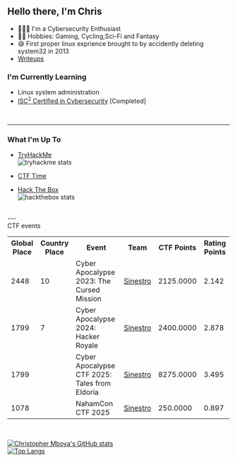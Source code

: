 ## Hello there, I'm Chris

- 👨🏿‍🎓 I'm a Cybersecurity Enthusiast
- 👸🏿 Hobbies: Gaming, Cycling,Sci-Fi and Fantasy
- 😅 First proper linux exprience brought to by accidently deleting system32 in 2013
- <a href="https://nuke5.github.io/tags/#ctf">Writeups</a>

### I'm Currently Learning
- Linux system administration
- <a href="https://www.credly.com/earner/earned/badge/31683cdd-55e2-41d8-a340-8cb97ee02fc1">ISC<sup>2</sup> Certified in Cybersecurity</a> [Completed]

<br />

---
### What I'm Up To

- <a href="https://tryhackme.com/badge/regen/498304">TryHackMe</a> <br/>
![tryhackme stats](https://raw.githubusercontent.com/Nuke5/Nuke5/master/assets/tryhackme_badge.png)

- <a href="https://ctftime.org/user/157003"> CTF Time </a>
- <a href="https://app.hackthebox.com/profile/369069">Hack The Box</a> <br/>
![hackthebox stats](u)
<br />
---
<br/>
CTF events
 <table>
  <tr>
    <th>Global Place</th>
    <th>Country Place</th>
    <th>Event</th>
    <th>Team</th>
    <th>CTF Points</th>
    <th>Rating Points</th>
  </tr>
  <tr>
    <td>2448</td>
    <td>10</td>
    <td>Cyber Apocalypse 2023: The Cursed Mission</td>
    <td><a href="https://ctftime.org/team/218787">Sinestro</a></td>
    <td>2125.0000</td>
    <td>2.142</td>
  </tr>
    <tr>
    <td>1799</td>
    <td>7</td>
    <td>Cyber Apocalypse 2024: Hacker Royale</td>
    <td><a href="https://ctftime.org/team/218787">Sinestro</a></td>
    <td>2400.0000</td>
    <td>2.878</td>
  </tr>
    </tr>
    <tr>
    <td>1799</td>
    <td></td>
    <td>Cyber Apocalypse CTF 2025: Tales from Eldoria</td>
    <td><a href="https://ctftime.org/team/218787">Sinestro</a></td>
    <td>8275.0000</td>
    <td>3.495</td>
  </tr>
    </tr>
    </tr>
    <tr>
    <td>1078</td>
    <td></td>
    <td>NahamCon CTF 2025</td>
    <td><a href="https://ctftime.org/team/218787">Sinestro</a></td>
    <td>250.0000</td>
    <td>0.897</td>
  </tr>
</table> 
<br />

[![Christopher Mboya's GitHub stats](https://github-readme-stats.vercel.app/api?username=Nuke5)](https://github.com/anuraghazra/github-readme-stats)
  <br/>
[![Top Langs](https://github-readme-stats.vercel.app/api/top-langs/?username=Nuke5)](https://github.com/anuraghazra/github-readme-stats)



[linkedin]: https://www.linkedin.com/in/cmboya
[github]: https://github.com/Nuke5
